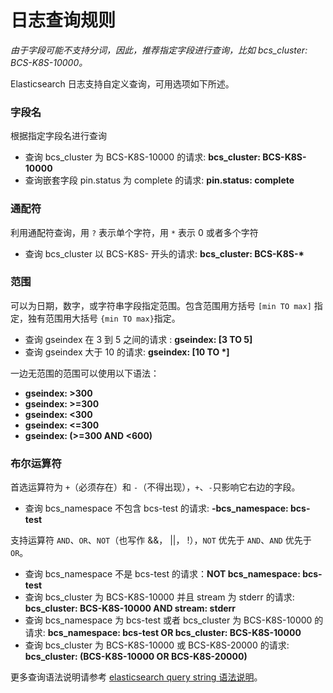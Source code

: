 # 日志查询规则

*由于字段可能不支持分词，因此，推荐指定字段进行查询，比如 bcs_cluster: BCS-K8S-10000。*

Elasticsearch 日志支持自定义查询，可用选项如下所述。

### 字段名

根据指定字段名进行查询

- 查询 bcs_cluster 为 BCS-K8S-10000 的请求: **bcs_cluster: BCS-K8S-10000**
- 查询嵌套字段 pin.status 为 complete 的请求: **pin.status: complete**

### 通配符

利用通配符查询，用 `?` 表示单个字符，用 `*` 表示 0 或者多个字符

- 查询 bcs_cluster 以 BCS-K8S- 开头的请求: **bcs_cluster: BCS-K8S-\***

### 范围

可以为日期，数字，或字符串字段指定范围。包含范围用方括号 `[min TO max]` 指定，独有范围用大括号 `{min TO max}`指定。

- 查询 gseindex 在 3 到 5 之间的请求 : **gseindex: [3 TO 5]**
- 查询 gseindex 大于 10 的请求: **gseindex: [10 TO \*]**

一边无范围的范围可以使用以下语法：

- **gseindex: >300**
- **gseindex: >=300**
- **gseindex: <300**
- **gseindex: <=300**
- **gseindex: (>=300 AND <600)**

### 布尔运算符

首选运算符为 `+`（必须存在）和 `-`（不得出现），`+`、`-`只影响它右边的字段。

- 查询 bcs_namespace 不包含 bcs-test 的请求: **-bcs_namespace: bcs-test**

支持运算符 `AND`、`OR`、`NOT`（也写作 &&， ||， !），`NOT` 优先于 `AND`、`AND` 优先于 `OR`。

- 查询 bcs_namespace 不是 bcs-test 的请求：**NOT bcs_namespace: bcs-test**
- 查询 bcs_cluster 为 BCS-K8S-10000 并且 stream 为 stderr 的请求: **bcs_cluster: BCS-K8S-10000 AND stream: stderr**
- 查询 bcs_namespace 为 bcs-test 或者 bcs_cluster 为 BCS-K8S-10000 的请求: **bcs_namespace: bcs-test OR bcs_cluster: BCS-K8S-10000**
- 查询 bcs_cluster 为 BCS-K8S-10000 或 BCS-K8S-20000 的请求: **bcs_cluster: (BCS-K8S-10000 OR BCS-K8S-20000)**


更多查询语法说明请参考 [elasticsearch query string 语法说明](https://www.elastic.co/guide/en/elasticsearch/reference/current/query-dsl-query-string-query.html#query-string-syntax)。

